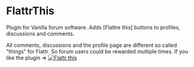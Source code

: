 FlattrThis
==========

Plugin for Vanilla forum software. Adds [Flattre this] buttons to profiles, discussions and comments.

All comments, discussions and the profile page are different so called "things" for Flattr. So forum users could be rewarded multiple times.
If you like the plugin => <a href="https://flattr.com/submit/auto?user_id=r-j&url=http%3A%2F%2Fvanillaforums.org%2Faddon%2Fflattrthis-plugin" target="_blank"><img src="//api.flattr.com/button/flattr-badge-large.png" alt="Flattr this" title="Flattr this" border="0"></a>
